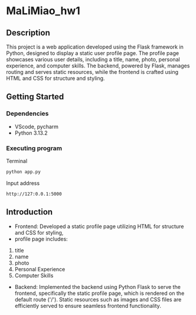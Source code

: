 # MaLiMiao_hw1
## Description
This project is a web application developed using the Flask framework in Python, designed to display a static user profile page. The profile page showcases various user details, including a title, name, photo, personal experience, and computer skills. The backend, powered by Flask, manages routing and serves static resources, while the frontend is crafted using HTML and CSS for structure and styling.

## Getting Started
### Dependencies
- VScode, pycharm
- Python 3.13.2

### Executing program

Terminal
```python
python app.py
```


Input address
```
http://127:0.0.1:5000
```

## Introduction
- Frontend: Developed a static profile page utilizing HTML for structure and CSS for styling,
- profile page includes: 
 1. title
 2. name
 3. photo
 4. Personal Experience
 5. Computer Skills

- Backend: Implemented the backend using Python Flask to serve the frontend, specifically the static profile page, which is rendered on the default route ('/'). Static resources such as images and CSS files are efficiently served to ensure seamless frontend functionality.
